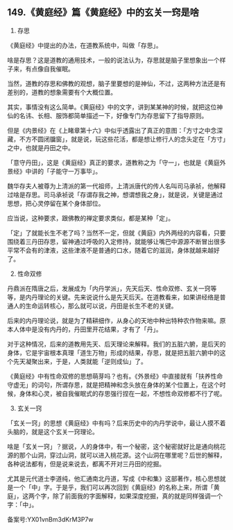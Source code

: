## 149.《黄庭经》篇《黄庭经》中的玄关一窍是啥
1. 存思


《黄庭经》中提出的办法，在道教系统中，叫做「存思」。


啥是存思？这是道教的通用技术，一般的说法认为，存思就是脑子里想象出一个样子来，有点像自我催眠。


当然，道教的存思和佛教的观想，脑子里要想的是神仙，不过，这两种方法还是有差别的，道教的想象需要有个大概位置。


其实，事情没有这么简单。《黄庭经》中的文字，讲到某某神的时候，就把这位神仙的名讳、长相、服饰都简单描述一下，好像专门为存思留下了指导原则。


但是《内景经》在《上睹章第十六》中似乎透露出了真正的意图：「方寸之中念深藏，不方不圆闭牖窗」，就是说，玩这些花活，都是想让修行人的念头定在「方寸」之中，也就是丹田之中。


「意守丹田」，这是《黄庭经》真正的要求，道教称之为「守一」，也就是《黄庭外景经》中讲的「子能守一万事毕」。


魏华存夫人被尊为上清派的第一代祖师，上清派唐代的传人名叫司马承祯，他解释过啥是存思。司马承祯说「存谓存我之神，想谓想我之身」，就是说，关键是通过思想，把心灵停留在某个身体部位。


应当说，这种要求，跟佛教的禅定要求类似，都是某种「定」。


「定」了就能长生不老了吗？当然不一定，但就《黄庭》内外两经的内容看，只要围绕着三丹田存思，留神通过呼吸的入定修持，就能够让嘴巴中源源不断冒出很多平常不会有的津液，这些津液不是普通的口水，随着它的滋润，身体就越来越好了。


2. 性命双修


丹鼎派在隋唐之后，发展成为「内丹学派」，先天后天、性命双修、玄关一窍等等，是内丹理论的关键。先来说说什么是先天后天。在道教看来，如果讲经络是普通人的生命运转核心，那么就可以说，丹田是长生不老的关键。


后来的内丹理论说，就是为了精耕细作，从身心的天地中种出特种农作物来嘛。原本人体中是没有内丹的，丹田里开花结果，才有了「丹」。


对于这种情况，后来的道教用先天、后天理论来解释。我们的五脏六腑，是后天的身体，它是宇宙根本真理「道生万物」形成的结果，存思，就是把五脏六腑中的这个先天凝聚出来，于是，人类就能「逆则成仙」了。


《黄庭经》中有性命双修的思想萌芽吗？也有。《外景经》中直接就有「扶养性命守虚无」的词句，所谓存思，就是把精神和念头放在身体的某个位置上，在这个时候，身体和心灵，被自我催眠式的存思强行捏在一起，不想性命双修都不行了呢。


3. 玄关一窍


「玄关一窍」的思想《黄庭经》中有吗？后来历史中的内丹学说中，最让人摸不着头脑的，就是这个玄关一窍理论。


啥是「玄关一窍」？据说，人的身体中，有一个秘密，这个秘密就好比是通向桃花源的那个山洞，穿过山洞，就可以进入桃花源。这个山洞在哪里呢？后世的解释，各种说法都有，但是说来说去，都离不开对三丹田的挖掘。


尤其是元代道士李道纯，他汇通南北丹道，写成《中和集》这部著作，核心思想就是一个「中」字。于是乎，我们可以再次回到《黄庭经》的名称上来，所谓「黄庭」，这两个字，除了前面我的字面解释，如果深度挖掘，真的就是同样强调一个字：「中」。


备案号:YX01vnBm3dKrM3P7w

